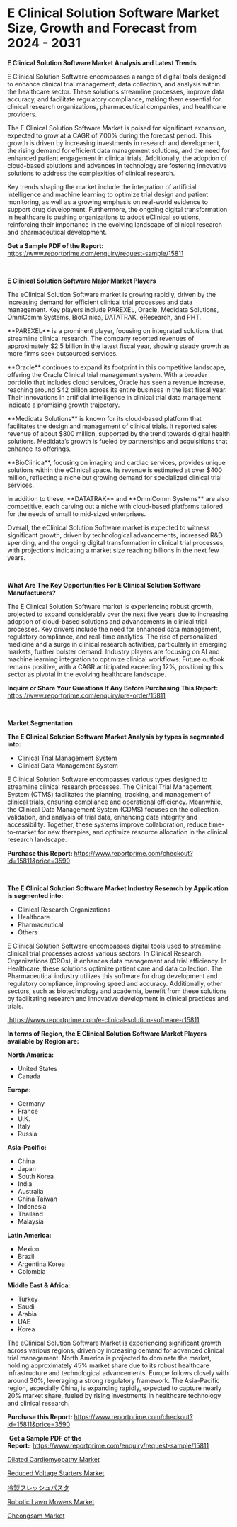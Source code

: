 <p><h1>E Clinical Solution Software Market Size, Growth and Forecast from 2024 - 2031</h1></p><p><strong>E Clinical Solution Software Market Analysis and Latest Trends</strong></p>
<p><p>E Clinical Solution Software encompasses a range of digital tools designed to enhance clinical trial management, data collection, and analysis within the healthcare sector. These solutions streamline processes, improve data accuracy, and facilitate regulatory compliance, making them essential for clinical research organizations, pharmaceutical companies, and healthcare providers.</p><p>The E Clinical Solution Software Market is poised for significant expansion, expected to grow at a CAGR of 7.00% during the forecast period. This growth is driven by increasing investments in research and development, the rising demand for efficient data management solutions, and the need for enhanced patient engagement in clinical trials. Additionally, the adoption of cloud-based solutions and advances in technology are fostering innovative solutions to address the complexities of clinical research. </p><p>Key trends shaping the market include the integration of artificial intelligence and machine learning to optimize trial design and patient monitoring, as well as a growing emphasis on real-world evidence to support drug development. Furthermore, the ongoing digital transformation in healthcare is pushing organizations to adopt eClinical solutions, reinforcing their importance in the evolving landscape of clinical research and pharmaceutical development.</p></p>
<p><strong>Get a Sample PDF of the Report:&nbsp;</strong> <a href="https://www.reportprime.com/enquiry/request-sample/15811">https://www.reportprime.com/enquiry/request-sample/15811</a></p>
<p>&nbsp;</p>
<p><strong>E Clinical Solution Software Major Market Players</strong></p>
<p><p>The eClinical Solution Software market is growing rapidly, driven by the increasing demand for efficient clinical trial processes and data management. Key players include PAREXEL, Oracle, Medidata Solutions, OmniComm Systems, BioClinica, DATATRAK, eResearch, and PHT.</p><p>**PAREXEL** is a prominent player, focusing on integrated solutions that streamline clinical research. The company reported revenues of approximately $2.5 billion in the latest fiscal year, showing steady growth as more firms seek outsourced services.</p><p>**Oracle** continues to expand its footprint in this competitive landscape, offering the Oracle Clinical trial management system. With a broader portfolio that includes cloud services, Oracle has seen a revenue increase, reaching around $42 billion across its entire business in the last fiscal year. Their innovations in artificial intelligence in clinical trial data management indicate a promising growth trajectory.</p><p>**Medidata Solutions** is known for its cloud-based platform that facilitates the design and management of clinical trials. It reported sales revenue of about $800 million, supported by the trend towards digital health solutions. Medidata’s growth is fueled by partnerships and acquisitions that enhance its offerings.</p><p>**BioClinica**, focusing on imaging and cardiac services, provides unique solutions within the eClinical space. Its revenue is estimated at over $400 million, reflecting a niche but growing demand for specialized clinical trial services.</p><p>In addition to these, **DATATRAK** and **OmniComm Systems** are also competitive, each carving out a niche with cloud-based platforms tailored for the needs of small to mid-sized enterprises.</p><p>Overall, the eClinical Solution Software market is expected to witness significant growth, driven by technological advancements, increased R&D spending, and the ongoing digital transformation in clinical trial processes, with projections indicating a market size reaching billions in the next few years.</p></p>
<p>&nbsp;</p>
<p><strong>What Are The Key Opportunities For E Clinical Solution Software Manufacturers?</strong></p>
<p><p>The E Clinical Solution Software market is experiencing robust growth, projected to expand considerably over the next five years due to increasing adoption of cloud-based solutions and advancements in clinical trial processes. Key drivers include the need for enhanced data management, regulatory compliance, and real-time analytics. The rise of personalized medicine and a surge in clinical research activities, particularly in emerging markets, further bolster demand. Industry players are focusing on AI and machine learning integration to optimize clinical workflows. Future outlook remains positive, with a CAGR anticipated exceeding 12%, positioning this sector as pivotal in the evolving healthcare landscape.</p></p>
<p><strong>Inquire or Share Your Questions If Any Before Purchasing This Report:</strong> <a href="https://www.reportprime.com/enquiry/pre-order/15811">https://www.reportprime.com/enquiry/pre-order/15811</a></p>
<p>&nbsp;</p>
<p><strong>Market Segmentation</strong></p>
<p><strong>The E Clinical Solution Software Market Analysis by types is segmented into:</strong></p>
<p><ul><li>Clinical Trial Management System</li><li>Clinical Data Management System</li></ul></p>
<p><p>E Clinical Solution Software encompasses various types designed to streamline clinical research processes. The Clinical Trial Management System (CTMS) facilitates the planning, tracking, and management of clinical trials, ensuring compliance and operational efficiency. Meanwhile, the Clinical Data Management System (CDMS) focuses on the collection, validation, and analysis of trial data, enhancing data integrity and accessibility. Together, these systems improve collaboration, reduce time-to-market for new therapies, and optimize resource allocation in the clinical research landscape.</p></p>
<p><strong>Purchase this Report:&nbsp;</strong><a href="https://www.reportprime.com/checkout?id=15811&price=3590">https://www.reportprime.com/checkout?id=15811&price=3590</a></p>
<p>&nbsp;</p>
<p><strong>The E Clinical Solution Software Market Industry Research by Application is segmented into:</strong></p>
<p><ul><li>Clinical Research Organizations</li><li>Healthcare</li><li>Pharmaceutical</li><li>Others</li></ul></p>
<p><p>E Clinical Solution Software encompasses digital tools used to streamline clinical trial processes across various sectors. In Clinical Research Organizations (CROs), it enhances data management and trial efficiency. In Healthcare, these solutions optimize patient care and data collection. The Pharmaceutical industry utilizes this software for drug development and regulatory compliance, improving speed and accuracy. Additionally, other sectors, such as biotechnology and academia, benefit from these solutions by facilitating research and innovative development in clinical practices and trials.</p></p>
<p><a href="https://www.reportprime.com/e-clinical-solution-software-r15811">&nbsp;https://www.reportprime.com/e-clinical-solution-software-r15811</a></p>
<p><strong>In terms of Region, the E Clinical Solution Software Market Players available by Region are:</strong></p>
<p>
    <p> <strong> North America: </strong>
        <ul>
            <li>United States</li>
            <li>Canada</li>
        </ul>
        </p> 
    <p> <strong> Europe: </strong>
        <ul>
            <li>Germany</li>
            <li>France</li>
            <li>U.K.</li>
            <li>Italy</li>
            <li>Russia</li>
        </ul>
        </p> 
    <p> <strong> Asia-Pacific: </strong>
        <ul>
            <li>China</li>
            <li>Japan</li>
            <li>South Korea</li>
            <li>India</li>
            <li>Australia</li>
            <li>China Taiwan</li>
            <li>Indonesia</li>
            <li>Thailand</li>
            <li>Malaysia</li>
        </ul>
        </p> 
    <p> <strong> Latin America: </strong>
        <ul>
            <li>Mexico</li>
            <li>Brazil</li>
            <li>Argentina Korea</li>
            <li>Colombia</li>
        </ul>
        </p> 
    <p> <strong> Middle East & Africa: </strong>
        <ul>
            <li>Turkey</li>
            <li>Saudi</li>
            <li>Arabia</li>
            <li>UAE</li>
            <li>Korea</li>
        </ul>
    </p>
    </p>
<p><p>The eClinical Solution Software Market is experiencing significant growth across various regions, driven by increasing demand for advanced clinical trial management. North America is projected to dominate the market, holding approximately 45% market share due to its robust healthcare infrastructure and technological advancements. Europe follows closely with around 30%, leveraging a strong regulatory framework. The Asia-Pacific region, especially China, is expanding rapidly, expected to capture nearly 20% market share, fueled by rising investments in healthcare technology and clinical research.</p></p>
<p><strong>Purchase this Report: </strong><a href="https://www.reportprime.com/checkout?id=15811&price=3590">https://www.reportprime.com/checkout?id=15811&price=3590</a></p>
<p>&nbsp;<strong>Get a Sample PDF of the Report:&nbsp;&nbsp;</strong><a href="https://www.reportprime.com/enquiry/request-sample/15811">https://www.reportprime.com/enquiry/request-sample/15811</a></p>
<p><strong></strong></p>
<p><p><a href="https://github.com/aiko92han/Market-Research-Report-List-1/blob/main/dilated-cardiomyopathy-market.md">Dilated Cardiomyopathy Market</a></p><p><a href="https://www.linkedin.com/pulse/reduced-voltage-starters-market-size-growth-trends-statistics-1zybf?trackingId=Q2asoh%2F3RZuRxvqIej5E%2Fg%3D%3D">Reduced Voltage Starters Market</a></p><p><a href="https://medium.com/@skylarreilly36/%E6%96%B0%E8%88%88%E5%B8%82%E5%A0%B4%E3%81%AE%E5%8B%95%E5%90%91%E3%81%A82024%E5%B9%B4%E3%81%8B%E3%82%892031%E5%B9%B4%E3%81%BE%E3%81%A7%E3%81%AE%E3%83%81%E3%83%AB%E3%83%89%E7%94%9F%E3%83%91%E3%82%B9%E3%82%BF%E5%B8%82%E5%A0%B4%E3%81%AE%E5%9C%B0%E5%9F%9F%E5%88%86%E6%9E%90%E3%81%AE%E4%BA%88%E6%B8%AC-696db6c6337f">冷製フレッシュパスタ</a></p><p><a href="https://www.linkedin.com/pulse/robotic-lawn-mowers-market-trends-strategic-insights-2024-2031-3ki8f?trackingId=Bd3srOaNShuazG8sDYQwXg%3D%3D">Robotic Lawn Mowers Market</a></p><p><a href="https://medium.com/@sharquayrhodes1927/the-cheongsam-market-is-experiencing-higher-than-anticipated-demand-compared-to-pre-pandemic-8d6b70545eb8?postPublishedType=initial">Cheongsam Market</a></p></p>